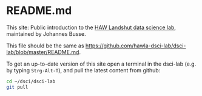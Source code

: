 # README.md

This site: Public introduction to the [HAW Landshut data science lab](http://jbusse.de/dsci-lab/), maintained by Johannes Busse.

This file should be the same as <https://github.com/hawla-dsci-lab/dsci-lab/blob/master/README.md>.

To get an up-to-date version of this site open a terminal in the dsci-lab (e.g. by typing `Strg-Alt-T`), and pull the latest content from github:

```sh
cd ~/dsci/dsci-lab
git pull
```



